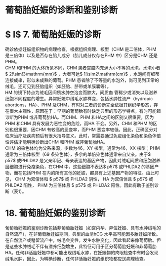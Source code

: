 # 葡萄胎妊娠的诊断和鉴别诊断  
# $ I$ 7. 葡萄胎妊娠的诊断  
确诊依据妊娠组织物的病理检查，根据组织病理、核型（CHM 是二倍体，PHM 是三倍体）以及是否存在胎儿成分（胎儿成分仅存在PHM 中）区分是CHM 还是PHM。  
CHM 和PHM 的大体所见不同，CHM 患者宫腔内充满大小不等的水泡，水泡小者$ 2\!\sim\!3\mathrm{mm}$    ，大者可达$ 1\!\sim2\mathrm{cm}$    ，水泡间有细蒂连接成串，形似未成熟的葡萄。PHM 患者除了不等量的水泡外，尚可见到正常的绒毛，还可见到胚胎组织（如胚胎、脐带或羊膜囊等）。  
HM  的镜下特点为绒毛因间质水肿空泡变而肿大，间质血 管稀少或消失以及滋养细胞不同程度的增生。异常妊娠中绒毛水肿样变，包括水肿性流产（hydropic abortions，HA）、PHM 及CHM，有时对三者的诊断完全依据其组织学形态，存在很大主观性，原因在于：早期的葡萄胎有时缺乏典型的形态学特点，有时可能错诊断为PHM 或非葡萄胎HA。而CHM、PHM 和HA之间的区别又很重要，因为PHM 和CHM 具有发展为恶性变的危险，而HA 不会。另外，CHM 和PHM 的区别也很重要，因CHM 有较高的恶变率，而PHM 恶变率较低。因此，正确区分对临床治疗及疾病预后有很大指导意义。此时，常需要通过免疫组化染色和染色体倍性评估才能明确诊断出CHM 和PHM 或非葡萄胎HA。  
CHM 的染色体均为父系来源，少数为46，XY 核型，通常为46，XX 核型；PHM 通常为三倍体核型（69 条染色体），多余的单倍染色体通常来自父亲。由于$ p57$  或PHLDA2 是父亲印记、母亲表达的基因产物，因此对绒毛间质和细胞滋养层细胞进行免疫染色，在CHM 中，这些细胞不表达$ p57$  或PHLDA2 的基因产物，而在包括PHM 在内的所有其他的妊娠，都具有上述基因产物的特征。由此可见， CHM  为双倍体和 $ p57$   或 PHLDA2  阴性， HA  为双倍体且 $ p57$   或 PHLDA2  阳性， PHM  为三倍体且 $ p57$   或 PHLDA2 阳性。因此有助于鉴别诊断（表1）。  
# 18.  葡萄胎妊娠的鉴别诊断  
葡萄胎妊娠的鉴别诊断包括非葡萄胎妊娠（如宫内孕、异位妊娠、具有水肿绒毛的自然流产），在非葡萄胎妊娠期间，典型的血清hCG 水平高可能因多胎妊娠所致。在自然流产或稽留流产中，绒毛会变性，发生水肿变化，因此看起来像葡萄胎。但是这些水肿绒毛不伴有滋养细胞增生，此特征可用于区分葡萄胎妊娠和非葡萄胎HA。任何非活胎妊娠中都可能出现绒毛水肿，在妊娠物的肉眼检查中有时会发现绒毛水肿，因此，为明确诊断，任何非活胎妊娠的组织物都应送病理检查。  